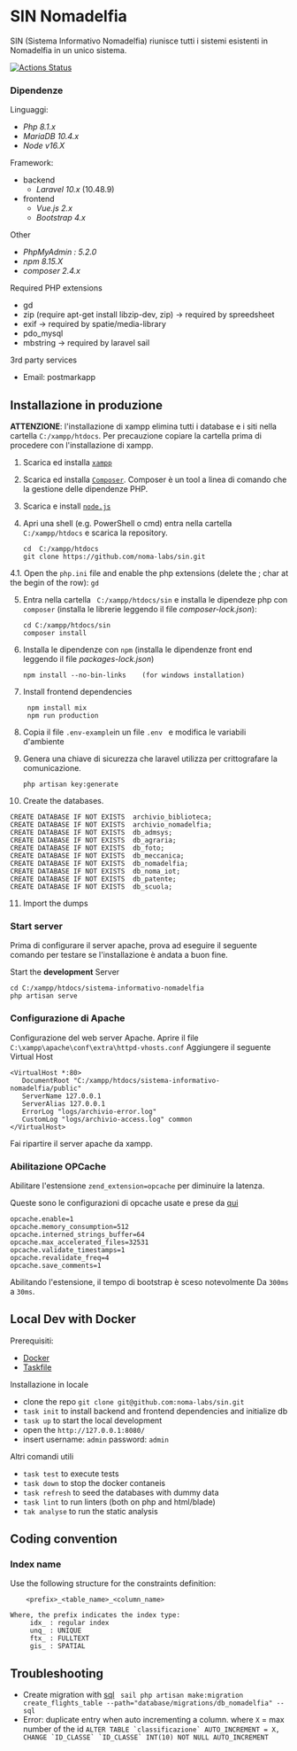 # SIN Nomadelfia

SIN (Sistema Informativo Nomadelfia) riunisce tutti i sistemi esistenti in Nomadelfia in un unico sistema.

[![Actions Status](https://github.com/noma-labs/sin/workflows/tests/badge.svg)](https://github.com/noma-labs/sin/actions)



### Dipendenze

Linguaggi:

- *Php 8.1.x*
- *MariaDB 10.4.x*
- *Node v16.X*

Framework:

- backend
    - *Laravel 10.x* (10.48.9)
- frontend
    - *Vue.js 2.x*
    - *Bootstrap 4.x*

Other

- *PhpMyAdmin : 5.2.0*
- *npm 8.15.X*
- *composer 2.4.x*

Required PHP extensions

- gd
- zip (require apt-get install libzip-dev, zip) -> required by spreedsheet
- exif -> required by spatie/media-library
- pdo_mysql
- mbstring -> required by laravel sail

3rd party services

- Email: postmarkapp

## Installazione in produzione

**ATTENZIONE**: l'installazione di xampp elimina tutti i database e i siti nella cartella `C:/xampp/htdocs`. Per
precauzione copiare la cartella prima di procedere con l'installazione di xampp.

1. Scarica ed installa [`xampp`](https://www.apachefriends.org/it/index.html)

2. Scarica ed installa [`Composer`](https://getcomposer.org/download/). Composer è un tool a linea di comando che la
   gestione delle dipendenze PHP.

3. Scarica e install [`node.js`](https://nodejs.org/it/download/)

5. Apri una shell (e.g. PowerShell o cmd) entra nella cartella `C:/xampp/htdocs`  e scarica la repository.
    ```
    cd  C:/xampp/htdocs
    git clone https://github.com/noma-labs/sin.git
    ```

4.1. Open the `php.ini` file and enable the php extensions (delete the ; char at the begin of the row): `gd`

5. Entra nella cartella ` C:/xampp/htdocs/sin` e installa le dipendeze php con `composer` (installa le librerie leggendo
   il file _composer-lock.json_):
    ```
    cd C:/xampp/htdocs/sin
    composer install
    ```

6. Installa le dipendenze con `npm` (installa le dipendenze front end leggendo il file _packages-lock.json_)
    ```
    npm install --no-bin-links    (for windows installation)
    ```
7. Install frontend dependencies
   ```
    npm install mix
    npm run production
   ```
8. Copia il file `.env-example`in un file `.env ` e modifica le variabili d'ambiente

9. Genera una chiave di sicurezza che laravel utilizza per crittografare la comunicazione.

    ```
    php artisan key:generate
    ```

10. Create the databases.

  ```
CREATE DATABASE IF NOT EXISTS  archivio_biblioteca;
CREATE DATABASE IF NOT EXISTS  archivio_nomadelfia;
CREATE DATABASE IF NOT EXISTS  db_admsys;
CREATE DATABASE IF NOT EXISTS  db_agraria;
CREATE DATABASE IF NOT EXISTS  db_foto;
CREATE DATABASE IF NOT EXISTS  db_meccanica;
CREATE DATABASE IF NOT EXISTS  db_nomadelfia;
CREATE DATABASE IF NOT EXISTS  db_noma_iot;
CREATE DATABASE IF NOT EXISTS  db_patente;
CREATE DATABASE IF NOT EXISTS  db_scuola;
```

11. Import the dumps

### Start server

Prima di configurare il server apache, prova ad eseguire il seguente comando per testare se l'installazione è andata a
buon fine.

Start the **development** Server

```
cd C:/xampp/htdocs/sistema-informativo-nomadelfia
php artisan serve
```

### Configurazione di Apache

Configurazione del web server Apache.
Aprire il file  `C:\xampp\apache\conf\extra\httpd-vhosts.conf`
Aggiungere il seguente Virtual Host

```
<VirtualHost *:80>
   DocumentRoot "C:/xampp/htdocs/sistema-informativo-nomadelfia/public"
   ServerName 127.0.0.1
   ServerAlias 127.0.0.1
   ErrorLog "logs/archivio-error.log"
   CustomLog "logs/archivio-access.log" common
</VirtualHost>
```

Fai ripartire il server apache da xampp.

### Abilitazione OPCache

Abilitare l'estensione `zend_extension=opcache` per diminuire la latenza.

Queste sono le configurazioni di opcache usate e prese
da [qui](https://medium.com/appstract/make-your-laravel-app-fly-with-php-opcache-9948db2a5f93)

```aidl
opcache.enable=1
opcache.memory_consumption=512
opcache.interned_strings_buffer=64
opcache.max_accelerated_files=32531
opcache.validate_timestamps=1
opcache.revalidate_freq=4
opcache.save_comments=1
```

Abilitando l'estensione, il tempo di bootstrap è sceso notevolmente
Da `300ms` a `30ms`.

## Local Dev with Docker

Prerequisiti:
- [Docker](https://docs.docker.com/engine/install/)
- [Taskfile](https://taskfile.dev/)


Installazione in locale
- clone the repo `git clone git@github.com:noma-labs/sin.git`
- `task init` to install backend and frontend dependencies and initialize db
- `task up` to start the local development
- open the `http://127.0.0.1:8080/`
- insert username: `admin` password: `admin`

Altri comandi utili
- `task test` to execute tests
- `task down` to stop the docker contaneis
- `task refresh` to seed the databases with dummy data
- `task lint` to run linters (both on php and html/blade)
- `tak analyse` to run the static analysis


## Coding convention

### Index name

Use the following structure for the constraints definition:

```
    <prefix>_<table_name>_<column_name>

Where, the prefix indicates the index type:
     idx_ : regular index
     unq_ : UNIQUE
     ftx_ : FULLTEXT
     gis_ : SPATIAL
```

## Troubleshooting
- Create migration with [sql](https://github.com/pmatseykanets/laravel-sql-migrations)  ` sail php artisan make:migration create_flights_table --path="database/migrations/db_nomadelfia" --sql`
- Error: duplicate entry when auto incrementing a column. where `X` = max number of the id
  ```ALTER TABLE `classificazione` AUTO_INCREMENT = X, CHANGE `ID_CLASSE` `ID_CLASSE` INT(10) NOT NULL AUTO_INCREMENT```
